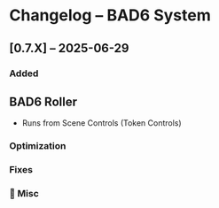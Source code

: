# Changelog – BAD6 System

## [0.7.X] – 2025-06-29
### Added
## BAD6 Roller
- Runs from Scene Controls (Token Controls)
### Optimization

### Fixes

### 🔧 Misc
